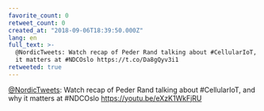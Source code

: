 ```yaml
---
favorite_count: 0
retweet_count: 0
created_at: "2018-09-06T18:39:50.000Z"
lang: en
full_text: >-
  @NordicTweets: Watch recap of Peder Rand talking about #CellularIoT, and why
  it matters at #NDCOslo https://t.co/Da8gQyv3i1
retweeted: true
---
```


[@NordicTweets](https://twitter.com/NordicTweets): Watch recap of Peder Rand
talking about #CellularIoT, and why it matters at #NDCOslo
<https://youtu.be/eXzK1WkFjRU>

